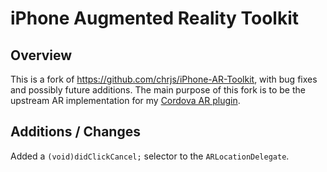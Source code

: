 # iPhone Augmented Reality Toolkit #

## Overview ##

This is a fork of https://github.com/chrjs/iPhone-AR-Toolkit, with bug fixes
and possibly future additions. The main purpose of this fork is to be the
upstream AR implementation for my [Cordova AR plugin](https://github.com/tjwoon/csAR).

## Additions / Changes

Added a `(void)didClickCancel;` selector to the `ARLocationDelegate`.
